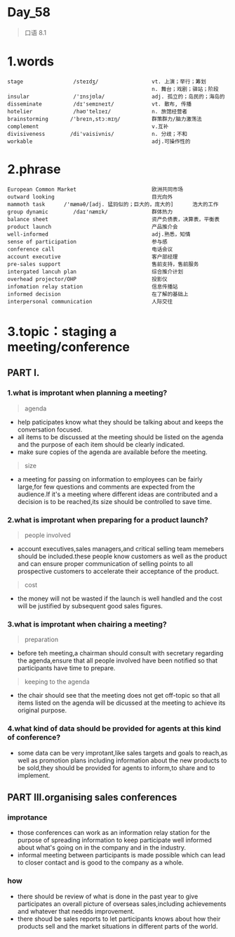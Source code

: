 # Day_58
> 口语 8.1
# 1.words
    stage                /steɪdʒ/                 vt. 上演；举行；筹划
                                                  n. 舞台；戏剧；驿站；阶段
    insular              /'ɪnsjʊlə/               adj. 孤立的；岛民的；海岛的
    disseminate          /dɪ'semɪneɪt/            vt. 散布, 传播
    hotelier             /həʊ'telɪeɪ/             n. 旅馆经营者
    brainstorming       /'breɪn,stɔːmɪŋ/          群策群力/脑力激荡法                 
    complement                                    v.互补
    divisiveness        /di'vaisivnis/            n. 分歧；不和 
    workable                                      adj.可操作性的   

# 2.phrase
    European Common Market                        欧洲共同市场
    outward looking                               目光向外
    mammoth task      /'mæməθ/[adj. 猛犸似的；巨大的，庞大的]      浩大的工作
    group dynamic        /daɪ'næmɪk/              群体热力
    balance sheet                                 资产负债表，决算表，平衡表
    product launch                                产品推介会
    well-informed                                 adj.熟悉，知情
    sense of participation                        参与感
    conference call                               电话会议
    account executive                             客户部经理
    pre-sales support                             售前支持，售前服务
    intergated lancuh plan                        综合推介计划
    overhead projector/OHP                        投影仪
    infomation relay station                      信息传播站
    informed decision                             在了解的基础上
    interpersonal communication                   人际交往

# 3.topic：staging a meeting/conference
## PART I.
### 1.what is improtant when planning a meeting?
> agenda
- help paticipates know what they should be talking about and keeps the conversation focused.
- all items to be discussed at the meeting should be listed on the agenda and the purpose of 
each item should be clearly indicated.
- make sure copies of the agenda are available before the meeting.

> size
- a meeting for passing on information to employees can be fairly large,for few questions and 
comments are expected from the audience.If it's a meeting where different ideas are contributed
and a decision is to be reached,its size should be controlled to save time.

### 2.what is improtant when preparing for a product launch?
> people involved
- account executives,sales managers,and critical selling team memebers should be included.these
people know customers as well as the product and can ensure proper communication of selling points
to all prospective customers to accelerate their acceptance of the product.

> cost
- the money will not be wasted if the launch is well handled and the cost will be justified by subsequent good sales figures.

### 3.what is improtant when chairing a meeting?
> preparation
- before teh meeting,a chairman should consult with secretary regarding the agenda,ensure that all people involved have been notified so that participants have time to prepare.

> keeping to the agenda
- the chair should see that the meeting does not get off-topic so that all items listed on the agenda will be dicussed at the meeting to achieve its original purpose.

### 4.what kind of data should be provided for agents at this kind of conference?
- some data can be very improtant,like sales targets and goals to reach,as well as promotion plans including information about the new products to be sold,they should be provided for agents to inform,to share and to implement.

## PART III.organising sales conferences
### improtance
- those conferences can work as an information relay station for the purpose of spreading information to keep participate well informed about what's going on in the company and in the industry.
- informal meeting between participants is made possible which can lead to closer contact and is good to the company as a whole.

### how
- there should be review of what is done in the past year to give participates an overall picture of overseas sales,including achievements and whatever that needds improvement.
- there shoud be sales reports to let participants knows about how their products sell and the market situations in different parts of the world.







